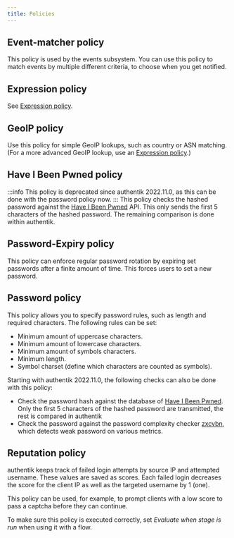 ```yaml
---
title: Policies
---
```


## Event-matcher policy

This policy is used by the events subsystem. You can use this policy to match events by multiple different criteria, to choose when you get notified.

## Expression policy

See [Expression policy](expression.mdx).

## GeoIP policy

Use this policy for simple GeoIP lookups, such as country or ASN matching. (For a more advanced GeoIP lookup, use an [Expression policy](expression.mdx).)

## Have I Been Pwned policy

:::info
This policy is deprecated since authentik 2022.11.0, as this can be done with the password policy now.
:::
This policy checks the hashed password against the [Have I Been Pwned](https://haveibeenpwned.com/) API. This only sends the first 5 characters of the hashed password. The remaining comparison is done within authentik.

## Password-Expiry policy

This policy can enforce regular password rotation by expiring set passwords after a finite amount of time. This forces users to set a new password.

## Password policy

This policy allows you to specify password rules, such as length and required characters.
The following rules can be set:

-   Minimum amount of uppercase characters.
-   Minimum amount of lowercase characters.
-   Minimum amount of symbols characters.
-   Minimum length.
-   Symbol charset (define which characters are counted as symbols).

Starting with authentik 2022.11.0, the following checks can also be done with this policy:

-   Check the password hash against the database of [Have I Been Pwned](https://haveibeenpwned.com/). Only the first 5 characters of the hashed password are transmitted, the rest is compared in authentik
-   Check the password against the password complexity checker [zxcvbn](https://github.com/dropbox/zxcvbn), which detects weak password on various metrics.

## Reputation policy

authentik keeps track of failed login attempts by source IP and attempted username. These values are saved as scores. Each failed login decreases the score for the client IP as well as the targeted username by 1 (one).

This policy can be used, for example, to prompt clients with a low score to pass a captcha before they can continue.

To make sure this policy is executed correctly, set _Evaluate when stage is run_ when using it with a flow.
